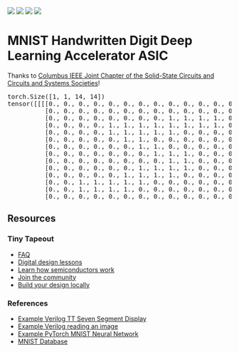 ![](../../workflows/gds/badge.svg) ![](../../workflows/docs/badge.svg) ![](../../workflows/test/badge.svg) ![](../../workflows/fpga/badge.svg)

# MNIST Handwritten Digit Deep Learning Accelerator ASIC
Thanks to [Columbus IEEE Joint Chapter of the Solid-State Circuits and Circuits and Systems Societies](https://r2.ieee.org/columbus-ssccas/)!




<pre>
torch.Size([1, 1, 14, 14])
tensor([[[[0., 0., 0., 0., 0., 0., 0., 0., 0., 0., 0., 0., 0., 0.],
          [0., 0., 0., 0., 0., 0., 0., 0., 0., 0., 0., 0., 0., 0.],
          [0., 0., 0., 0., 0., 0., 0., 0., 1., 1., 1., 1., 0., 0.],
          [0., 0., 0., 0., 1., 1., 1., 1., 1., 1., 1., 1., 0., 0.],
          [0., 0., 0., 0., 1., 1., 1., 1., 1., 0., 0., 0., 0., 0.],
          [0., 0., 0., 0., 0., 1., 1., 0., 0., 0., 0., 0., 0., 0.],
          [0., 0., 0., 0., 0., 0., 1., 1., 0., 0., 0., 0., 0., 0.],
          [0., 0., 0., 0., 0., 0., 0., 1., 1., 1., 0., 0., 0., 0.],
          [0., 0., 0., 0., 0., 0., 0., 0., 1., 1., 0., 0., 0., 0.],
          [0., 0., 0., 0., 0., 0., 1., 1., 1., 1., 0., 0., 0., 0.],
          [0., 0., 0., 0., 0., 1., 1., 1., 1., 0., 0., 0., 0., 0.],
          [0., 0., 1., 1., 1., 1., 1., 0., 0., 0., 0., 0., 0., 0.],
          [0., 0., 1., 1., 1., 1., 0., 0., 0., 0., 0., 0., 0., 0.],
          [0., 0., 0., 0., 0., 0., 0., 0., 0., 0., 0., 0., 0., 0.]]]])
</pre>



## Resources

### Tiny Tapeout
- [FAQ](https://tinytapeout.com/faq/)
- [Digital design lessons](https://tinytapeout.com/digital_design/)
- [Learn how semiconductors work](https://tinytapeout.com/siliwiz/)
- [Join the community](https://tinytapeout.com/discord)
- [Build your design locally](https://www.tinytapeout.com/guides/local-hardening/)

### References
- [Example Verilog TT Seven Segment Display](https://github.com/TinyTapeout/tt05-verilog-demo/blob/main/src/tt_um_seven_segment_seconds.v)
- [Example Verilog reading an image](https://www.edaboard.com/threads/reading-image-file-in-verilog.268155/)
- [Example PyTorch MNIST Neural Network](https://github.com/pytorch/examples/blob/main/mnist/main.py)
- [MNIST Database](https://www.kaggle.com/datasets/hojjatk/mnist-dataset)
